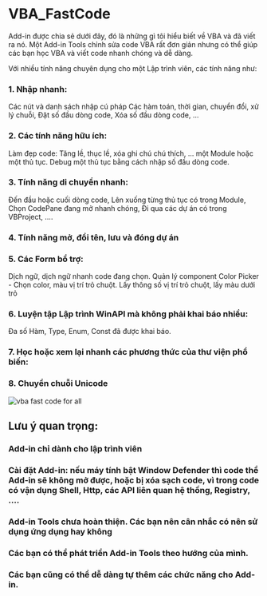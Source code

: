 # VBA_FastCode
Add-in được chia sẻ dưới đây, đó là những gì tôi hiểu biết về VBA và đã viết ra nó.
Một Add-in Tools chỉnh sửa code VBA rất đơn giản nhưng có thể giúp các bạn học VBA và viết code nhanh chóng và dễ dàng.

Với nhiều tính năng chuyên dụng cho một Lập trình viên, các tính năng như:

### 1. Nhập nhanh:
Các nút và danh sách nhập cú pháp
Các hàm toán, thời gian, chuyển đổi, xử lý chuỗi,
Đặt số đầu dòng code, Xóa số đầu dòng code, ...

### 2. Các tính năng hữu ích:
Làm đẹp code: Tăng lề, thục lề, xóa ghi chú chú thích, ... một Module hoặc một thủ tục.
Debug một thủ tục bằng cách nhập số đầu dòng code.

### 3. Tính năng di chuyển nhanh:  
Đến đầu hoặc cuối dòng code,
Lên xuống từng thủ tục có trong Module,
Chọn CodePane đang mở nhanh chóng,
Đi qua các dự án có trong VBProject, ....

### 4. Tính năng mở, đổi tên, lưu và đóng dự án

### 5. Các Form bổ trợ:
Dịch ngữ, dịch ngữ nhanh code đang chọn.
Quản lý component
Color Picker - Chọn color, màu vị trí trỏ chuột.
Lấy thông số vị trí trỏ chuột, lấy màu dưới trỏ

### 6. Luyện tập Lập trình WinAPI mà không phải khai báo nhiều: 
Đa số Hàm, Type, Enum, Const đã được khai báo.



### 7. Học hoặc xem lại nhanh các phương thức của thư viện phổ biến:

### 8. Chuyển chuỗi Unicode

![vba fast code for all](https://github.com/SanbiVN/VBA_FastCode/assets/58664571/5e1ceda6-2b05-492d-b6b0-70fe3ea87f90)

## Lưu ý quan trọng:
### Add-in chỉ dành cho lập trình viên
### Cài đặt Add-in: nếu máy tính bật Window Defender thì code thể Add-in sẽ không mở được, hoặc bị xóa sạch code, vì trong code có vận dụng Shell, Http, các API liên quan hệ thống, Registry, ....
### Add-in Tools chưa hoàn thiện. Các bạn nên cân nhắc có nên sử dụng ứng dụng hay không
### Các bạn có thể phát triển Add-in Tools theo hướng của mình.
### Các bạn cũng có thể dễ dàng tự thêm các chức năng cho Add-in.

